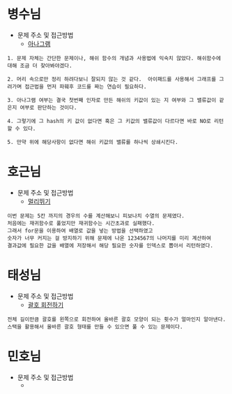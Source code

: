 # 병수님

- 문제 주소 및 접근방법
  - [아나그램](https://dev-soo-log.tistory.com/41?category=1015996)

```text
1. 문제 자체는 간단한 문제이나, 해쉬 함수의 개념과 사용법에 익숙치 않았다. 해쉬함수에 대해 조금 더 찾아봐야겠다.

2. 머리 속으로만 정리 하려다보니 잘되지 않는 것 같다.  아이패드를 사용해서 그래프를 그려가며 접근법을 먼저 파훼후 코드를 짜는 연습이 필요하다.

3. 아나그램 여부는 결국 첫번째 인자로 만든 해쉬의 키값이 있는 지 여부와 그 밸류값이 같은지 여부로 판단하는 것이다.

4. 그렇기에 그 hash의 키 값이 없다면 혹은 그 키값의 밸류값이 다르다면 바로 NO로 리턴할 수 있다.

5. 만약 위에 해당사항이 없다면 해쉬 키값의 밸류를 하나씩 상쇄시킨다.

```

# 호근님

- 문제 주소 및 접근방법
  - [멀리뛰기](https://school.programmers.co.kr/learn/courses/30/lessons/12914)

```text
이번 문제는 5칸 까지의 경우의 수를 계산해보니 피보나치 수열의 문제였다.
처음에는 재귀함수로 풀었지만 재귀함수는 시간초과로 실패했다.
그래서 for문을 이용하여 배열로 값을 넣는 방법을 선택하였고
숫자가 너무 커지는 걸 방지하기 위해 문제에 나온 1234567의 나머지를 미리 계산하여
결과값에 필요한 값을 배열에 저장해서 해당 필요한 숫자를 인덱스로 뽑아서 리턴하였다.

```

# 태성님

- 문제 주소 및 접근방법
  - [괄호 회전하기](https://school.programmers.co.kr/learn/courses/30/lessons/76502)

```text
전체 길이만큼 괄호를 왼쪽으로 회전하여 올바른 괄호 모양이 되는 횟수가 얼마인지 알아낸다.
스택을 활용해서 올바른 괄호 형태를 만들 수 있으면 풀 수 있는 문제이다.
```

# 민호님

- 문제 주소 및 접근방법
  - []()

```text

```
